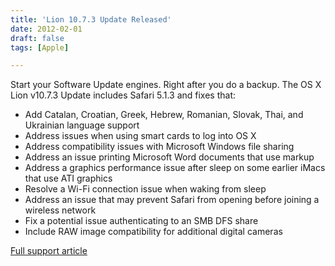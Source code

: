 ```yaml
---
title: 'Lion 10.7.3 Update Released'
date: 2012-02-01
draft: false
tags: [Apple]

---
```


Start your Software Update engines. Right after you do a backup. The OS X Lion v10.7.3 Update includes Safari 5.1.3 and fixes that:

*   Add Catalan, Croatian, Greek, Hebrew, Romanian, Slovak, Thai, and Ukrainian language support
*   Address issues when using smart cards to log into OS X
*   Address compatibility issues with Microsoft Windows file sharing
*   Address an issue printing Microsoft Word documents that use markup
*   Address a graphics performance issue after sleep on some earlier iMacs that use ATI graphics
*   Resolve a Wi-Fi connection issue when waking from sleep
*   Address an issue that may prevent Safari from opening before joining a wireless network
*   Fix a potential issue authenticating to an SMB DFS share
*   Include RAW image compatibility for additional digital cameras

[Full support article](http://support.apple.com/kb/HT5048)